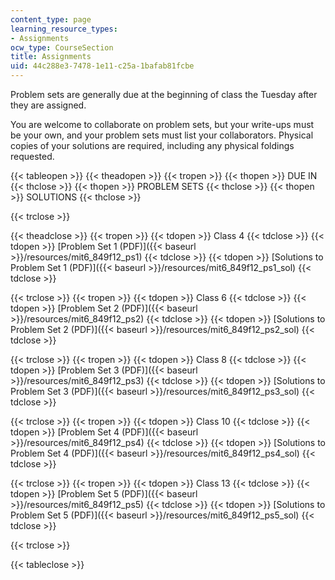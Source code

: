 ```yaml
---
content_type: page
learning_resource_types:
- Assignments
ocw_type: CourseSection
title: Assignments
uid: 44c288e3-7478-1e11-c25a-1bafab81fcbe
---
```


Problem sets are generally due at the beginning of class the Tuesday after they are assigned.

You are welcome to collaborate on problem sets, but your write-ups must be your own, and your problem sets must list your collaborators. Physical copies of your solutions are required, including any physical foldings requested.

{{< tableopen >}}
{{< theadopen >}}
{{< tropen >}}
{{< thopen >}}
DUE IN
{{< thclose >}}
{{< thopen >}}
PROBLEM SETS
{{< thclose >}}
{{< thopen >}}
SOLUTIONS
{{< thclose >}}

{{< trclose >}}

{{< theadclose >}}
{{< tropen >}}
{{< tdopen >}}
Class 4
{{< tdclose >}}
{{< tdopen >}}
[Problem Set 1 (PDF)]({{< baseurl >}}/resources/mit6_849f12_ps1)
{{< tdclose >}}
{{< tdopen >}}
[Solutions to Problem Set 1 (PDF)]({{< baseurl >}}/resources/mit6_849f12_ps1_sol)
{{< tdclose >}}

{{< trclose >}}
{{< tropen >}}
{{< tdopen >}}
Class 6
{{< tdclose >}}
{{< tdopen >}}
[Problem Set 2 (PDF)]({{< baseurl >}}/resources/mit6_849f12_ps2)
{{< tdclose >}}
{{< tdopen >}}
[Solutions to Problem Set 2 (PDF)]({{< baseurl >}}/resources/mit6_849f12_ps2_sol)
{{< tdclose >}}

{{< trclose >}}
{{< tropen >}}
{{< tdopen >}}
Class 8
{{< tdclose >}}
{{< tdopen >}}
[Problem Set 3 (PDF)]({{< baseurl >}}/resources/mit6_849f12_ps3)
{{< tdclose >}}
{{< tdopen >}}
[Solutions to Problem Set 3 (PDF)]({{< baseurl >}}/resources/mit6_849f12_ps3_sol)
{{< tdclose >}}

{{< trclose >}}
{{< tropen >}}
{{< tdopen >}}
Class 10
{{< tdclose >}}
{{< tdopen >}}
[Problem Set 4 (PDF)]({{< baseurl >}}/resources/mit6_849f12_ps4)
{{< tdclose >}}
{{< tdopen >}}
[Solutions to Problem Set 4 (PDF)]({{< baseurl >}}/resources/mit6_849f12_ps4_sol)
{{< tdclose >}}

{{< trclose >}}
{{< tropen >}}
{{< tdopen >}}
Class 13
{{< tdclose >}}
{{< tdopen >}}
[Problem Set 5 (PDF)]({{< baseurl >}}/resources/mit6_849f12_ps5)
{{< tdclose >}}
{{< tdopen >}}
[Solutions to Problem Set 5 (PDF)]({{< baseurl >}}/resources/mit6_849f12_ps5_sol)
{{< tdclose >}}

{{< trclose >}}

{{< tableclose >}}